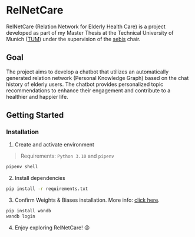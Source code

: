 # RelNetCare
RelNetCare (Relation Network for Elderly Health Care) is a project developed as part of my Master Thesis at the Technical University of Munich ([TUM](https://www.tum.de/)) under the supervision of the [sebis](https://wwwmatthes.in.tum.de/pages/t5ma0jrv6q7k/sebis-Public-Website-Home) chair. 

## Goal
The project aims to develop a chatbot that utilizes an automatically generated relation network (Personal Knowledge Graph) based on the chat history of elderly users. The chatbot provides personalized topic recommendations to enhance their engagement and contribute to a healthier and happier life.

## Getting Started

### Installation

1. Create and activate environment
> Requirements: `Python 3.10` and `pipenv`


```bash
pipenv shell
```

2. Install dependencies 
    
```bash
pip install -r requirements.txt
```

3. Confirm Weights & Biases installation. More info: [click here](https://wandb.ai/quickstart/pytorch).

```bash
pip install wandb
wandb login
```

4. Enjoy exploring RelNetCare! 😉